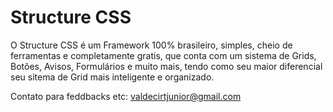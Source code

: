 Structure CSS
=============

O Structure CSS é um Framework 100% brasileiro, simples, cheio de ferramentas e completamente gratis, que conta com
um sistema de Grids, Botões, Avisos, Formulários e muito mais, tendo como seu maior diferencial seu sitema de Grid mais 
inteligente e organizado.


Contato para feddbacks etc: valdecirtjunior@gmail.com
